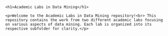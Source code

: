 <!DOCTYPE html>
<html lang="en">
<head>
    <title>Academic Labs in Data Mining</title>
</head>
<body>

    <h1>Academic Labs in Data Mining</h1>

    <p>Welcome to the Academic Labs in Data Mining repository!<br> This repository contains the work from two different academic labs focusing on various aspects of data mining. Each lab is organized into its respective subfolder for clarity.</p>

</body>
</html>
